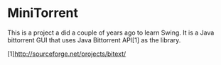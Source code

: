 # MiniTorrent

This is a project a did a couple of years ago to learn Swing. It is a Java bittorrent GUI that uses
Java Bittorrent API[1] as the library.

[1]http://sourceforge.net/projects/bitext/
